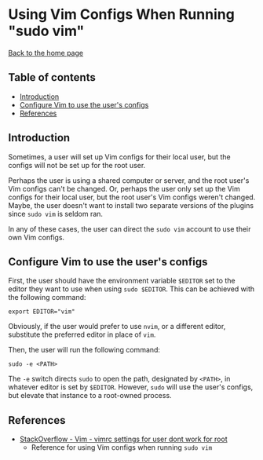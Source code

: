 # Using Vim Configs When Running "sudo vim"

[Back to the home page](README.md)

## Table of contents

- [Introduction](#introduction)
- [Configure Vim to use the user's configs](#configure-vim-to-use-the-users-configs)
- [References](#references)

## Introduction

Sometimes, a user will set up Vim configs for their local user, but the configs will not be set up for the root user.

Perhaps the user is using a shared computer or server, and the root user's Vim configs can't be changed. Or, perhaps the user only set up the Vim configs for their local user, but the root user's Vim configs weren't changed. Maybe, the user doesn't want to install two separate versions of the plugins since `sudo vim` is seldom ran.

In any of these cases, the user can direct the `sudo vim` account to use their own Vim configs.

## Configure Vim to use the user's configs

First, the user should have the environment variable `$EDITOR` set to the editor they want to use when using `sudo $EDITOR`. This can be achieved with the following command:

```
export EDITOR="vim"
```

Obviously, if the user would prefer to use `nvim`, or a different editor, substitute the preferred editor in place of `vim`.

Then, the user will run the following command:

```
sudo -e <PATH>
```

The `-e` switch directs `sudo` to open the path, designated by `<PATH>`, in whatever editor is set by `$EDITOR`. However, `sudo` will use the user's configs, but elevate that instance to a root-owned process.

## References

- [StackOverflow - Vim - vimrc settings for user dont work for root](https://stackoverflow.com/questions/28235592/vimrc-settings-for-user-dont-work-for-root)
    - Reference for using Vim configs when running `sudo vim`
